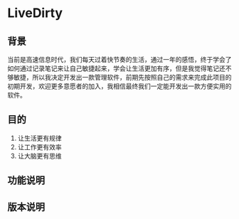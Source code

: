 # LiveDirty

## 背景
当前是高速信息时代，我们每天过着快节奏的生活，通过一年的感悟，终于学会了如何通过记录笔记来让自己敏捷起来，学会让生活更加有序，但是我觉得笔记还不够敏捷，所以我决定开发出一款管理软件，前期先按照自己的需求来完成此项目的初期开发，欢迎更多意愿者的加入，我相信最终我们一定能开发出一款方便实用的软件。

## 目的
1. 让生活更有规律
2. 让工作更有效率
3. 让大脑更有思维

## 功能说明

## 版本说明
